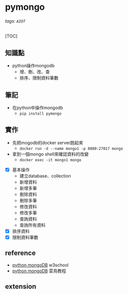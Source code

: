 # pymongo
###### tags: `AIOT`
[TOC]
## 知識點
- python操作mongodb
    - 增、刪、改、查
    - 排序、限制資料筆數
## 筆記
- 在python中操作mongodb
    - `pip install pymongo`
## 實作
- 先把mogodb的docker server跑起來
    - `docker run -d --name mongo1 -p 8080:27017 mongo`
- 拿到一個mongo shell來確認資料的改變
    - `docker exec -it mongo1 mongo`
- [x] 基本操作
    - 建立database、collection
    - 新增資料
    - 新增多筆
    - 刪除資料
    - 刪除多筆
    - 修改資料
    - 修改多筆
    - 查詢資料
    - 查詢所有資料
- [x] 排序資料
- [x] 限制資料筆數
## reference
- [python mongoDB](https://www.w3schools.com/python/python_mongodb_getstarted.asp) w3school
- [python mongoDB](https://www.runoob.com/python3/python-mongodb.html) 菜鳥教程
## extension
